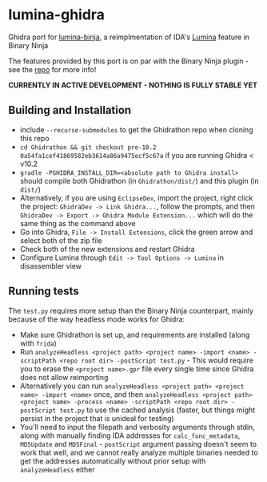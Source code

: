 # lumina-ghidra
Ghidra port for [lumina-binja](https://github.com/ubcctf/lumina-binja), a reimplmentation of IDA's [Lumina](https://hex-rays.com/products/ida/lumina/) feature in Binary Ninja

The features provided by this port is on par with the Binary Ninja plugin - see the [repo](https://github.com/ubcctf/lumina-binja) for more info!

**CURRENTLY IN ACTIVE DEVELOPMENT - NOTHING IS FULLY STABLE YET**

## Building and Installation
 - include `--recurse-submodules` to get the Ghidrathon repo when cloning this repo
 - `cd Ghidrathon && git checkout pre-10.2 0a54fa1cef41869582eb3614a86a9475ecf5c67a` if you are running Ghidra < v10.2
 - `gradle -PGHIDRA_INSTALL_DIR=<absolute path to Ghidra install>` should compile both Ghidrathon (in `Ghidrathon/dist/`) and this plugin (in `dist/`)
 - Alternatively, if you are using `EclipseDev`, import the project, right click the project: `GhidraDev -> Link Ghidra...`, follow the prompts, and then `GhidraDev -> Export -> Ghidra Module Extension...` which will do the same thing as the command above
 - Go into Ghidra, `File -> Install Extensions`, click the green arrow and select both of the zip file
 - Check both of the new extensions and restart Ghidra
 - Configure Lumina through `Edit -> Tool Options -> Lumina` in disassembler view

## Running tests
The `test.py` requires more setup than the Binary Ninja counterpart, mainly because of the way headless mode works for Ghidra:
 - Make sure Ghidrathon is set up, and requirements are installed (along with `frida`)
 - Run `analyzeHeadless <project path> <project name> -import <name> -scriptPath <repo root dir> -postScript test.py` - This would require you to erase the `<project name>.gpr` file every single time since Ghidra does not allow reimporting
 - Alternatively you can run `analyzeHeadless <project path> <project name> -import <name>` once, and then `analyzeHeadless <project path> <project name> -process <name> -scriptPath <repo root dir> -postScript test.py` to use the cached analysis (faster, but things might persist in the project that is unideal for testing)
 - You'll need to input the filepath and verbosity arguments through stdin, along with manually finding IDA addresses for `calc_func_metadata`, `MD5Update` and `MD5Final` - `postScript` argument passing doesn't seem to work that well, and we cannot really analyze multiple binaries needed to get the addresses automatically without prior setup with `analyzeHeadless` either


